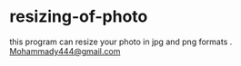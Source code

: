 # resizing-of-photo
this program can resize your photo in jpg and png formats .
Mohammady444@gmail.com
